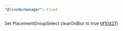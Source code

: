 ```yaml
---
"@linode/manager": Fixed
---
```


Set PlacementGroupSelect clearOnBlur to true ([#10427](https://github.com/linode/manager/pull/10427))
